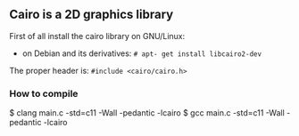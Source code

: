 ## Cairo is a 2D graphics library

First of all install the cairo library on GNU/Linux:
- on Debian and its derivatives:
`# apt- get install libcairo2-dev`

The proper header is: `#include <cairo/cairo.h>`

### How to compile 

$ clang main.c -std=c11 -Wall -pedantic -lcairo
$ gcc main.c   -std=c11 -Wall -pedantic -lcairo
